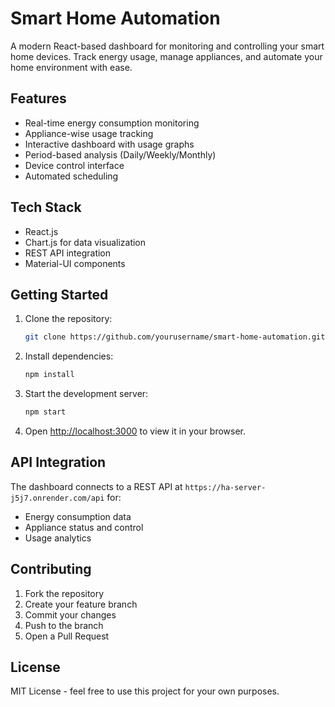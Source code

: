 # Smart Home Automation

A modern React-based dashboard for monitoring and controlling your smart home devices. Track energy usage, manage appliances, and automate your home environment with ease.

## Features

- Real-time energy consumption monitoring
- Appliance-wise usage tracking
- Interactive dashboard with usage graphs
- Period-based analysis (Daily/Weekly/Monthly)
- Device control interface
- Automated scheduling

## Tech Stack

- React.js
- Chart.js for data visualization
- REST API integration
- Material-UI components

## Getting Started

1. Clone the repository:
   ```bash
   git clone https://github.com/yourusername/smart-home-automation.git
   ```

2. Install dependencies:
   ```bash
   npm install
   ```

3. Start the development server:
   ```bash
   npm start
   ```

4. Open [http://localhost:3000](http://localhost:3000) to view it in your browser.

## API Integration

The dashboard connects to a REST API at `https://ha-server-j5j7.onrender.com/api` for:
- Energy consumption data
- Appliance status and control
- Usage analytics

## Contributing

1. Fork the repository
2. Create your feature branch
3. Commit your changes
4. Push to the branch
5. Open a Pull Request

## License

MIT License - feel free to use this project for your own purposes.
